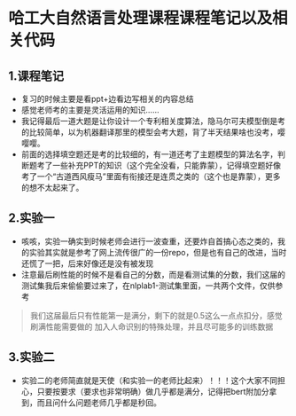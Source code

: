 # 哈工大自然语言处理课程课程笔记以及相关代码
## 1.课程笔记
- 复习的时候主要是看ppt+边看边写相关的内容总结
- 感觉老师考的主要是灵活运用的知识……
- 我记得最后一道大题是让你设计一个专利相关度算法，隐马尔可夫模型倒是考的比较简单，以为机器翻译那里的模型会考大题，背了半天结果啥也没考，嘤嘤嘤。
- 前面的选择填空题还是考的比较细的，有一道还考了主题模型的算法名字，判断题考了一些补充PPT的知识（这个完全没看，只能靠蒙），记得填空题好像考了一个“古道西风瘦马”里面有衔接还是连贯之类的（这个也是靠蒙），更多的想不太起来了。
## 2.实验一
- 咳咳，实验一确实到时候老师会进行一波查重，还要炸自首搞心态之类的，我的实验其实就是参考了网上流传很广的一份repo，但是也有自己的改进，当时还慌了一把，后来好像还是没有被发现
- 注意最后刷性能的时候不是看自己的分数，而是看测试集的分数，我们这届的测试集我后来偷偷要过来了，在nlplab1-测试集里面，一共两个文件，仅供参考
> 我们这届最后只有性能第一是满分，剩下的就是0.5这么一点点扣分，感觉刷满性能需要做的
> 加入人命识别的特殊处理，并且尽可能多的训练数据
## 3.实验二
- 实验二的老师简直就是天使（和实验一的老师比起来）！！！这个大家不同担心，只要按要求（要求也非常明确）做几乎都是满分，记得把bert附加分拿到，而且问什么问题老师几乎都是秒回。
